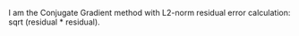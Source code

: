 I am the Conjugate Gradient method with L2-norm residual error calculation: sqrt (residual * residual).
